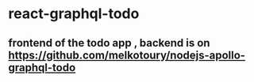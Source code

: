 # react-graphql-todo

## frontend of the todo app , backend is on https://github.com/melkotoury/nodejs-apollo-graphql-todo
   
